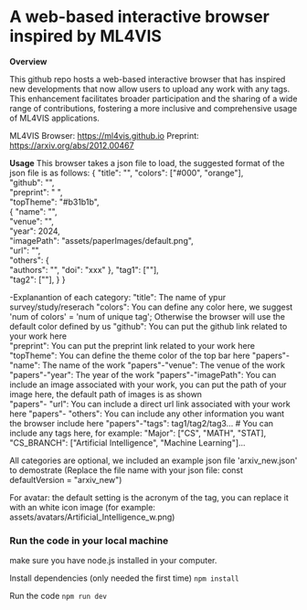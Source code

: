 # A web-based interactive browser inspired by ML4VIS

**Overview**

This github repo hosts a web-based interactive browser that has inspired new developments that now allow users to upload any work with any tags. This enhancement facilitates broader participation and the sharing of a wide range of contributions, fostering a more inclusive and comprehensive usage of ML4VIS applications.

ML4VIS
Browser: https://ml4vis.github.io
Preprint: https://arxiv.org/abs/2012.00467

**Usage**
This browser takes a json file to load, the suggested format of the json file is as follows:
{
  "title": "",
  "colors": ["#000", "orange"],     
  "github": "",                
  "preprint": " ",      
  "topTheme": "#b31b1b",        
  {
    "name": "",    
    "venue": "",   
    "year": 2024,   
    "imagePath": "assets/paperImages/default.png",     
    "url": "",      
    "others": {    
      "authors": "",
      "doi": "xxx"
    },
    "tag1": [""],       
    "tag2": [""],
  }
}

-Explanantion of each category:
"title": The name of ypur survey/study/reserach
"colors": You can define any color here, we suggest 'num of colors' = 'num of unique tag'; Otherwise the browser will use the default color defined by us 
"github": You can put the github link related to your work here    
"preprint": You can put the preprint link related to your work here  
"topTheme": You can define the theme color of the top bar here
"papers"-"name": The name of the work
"papers"-"venue": The venue of the work
"papers"-"year": The year of the work
"papers"-"imagePath": You can include an image associated with your work, you can put the path of your image here, the default path of images is as shown     
"papers"- "url": You can include a direct url link associated with your work here
"papers"- "others": You can include any other information you want the browser include here
"papers"-"tags": tag1/tag2/tag3...      # You can include any tags here, for example: "Major": ["CS", "MATH", "STAT], "CS_BRANCH": ["Artificial Intelligence", "Machine Learning"]...

All categories are optional, we included an example json file 'arxiv_new.json' to demostrate (Replace the file name with your json file: const defaultVersion = "arxiv_new")

For avatar: the default setting is the acronym of the tag, you can replace it with an white icon image (for example: assets/avatars/Artificial_Intelligence_w.png)


### Run the code in your local machine
make sure you have node.js installed in your computer.

Install dependencies (only needed the first time)
```npm install```

Run the code
```npm run dev```
